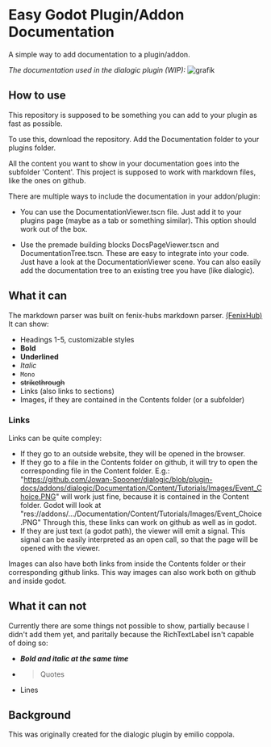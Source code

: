 # Easy Godot Plugin/Addon Documentation

A simple way to add documentation to a plugin/addon.

*The documentation used in the dialogic plugin (WIP):* 
![grafik](https://user-images.githubusercontent.com/42868150/115240238-d4222e00-a11f-11eb-98d1-5a3495192519.png)


## How to use
This repository is supposed to be something you can add to your plugin as fast as possible.

To use this, download the repository. Add the Documentation folder to your plugins folder.

All the content you want to show in your documentation goes into the subfolder 'Content'.
This project is supposed to work with markdown files, like the ones on github.

There are multiple ways to include the documentation in your addon/plugin:

- You can use the DocumentationViewer.tscn file. 
  Just add it to your plugins page (maybe as a tab or something similar). 
  This option should work out of the box.

- Use the premade building blocks DocsPageViewer.tscn and DocumentationTree.tscn.
  These are easy to integrate into your code. Just have a look at the DocumentationViewer scene.
  You can also easily add the documentation tree to an existing tree you have (like dialogic).

## What it can

The markdown parser was built on fenix-hubs markdown parser. [(FenixHub)](https://github.com/fenix-hub/godot-engine.file-editor)
It can show:
  - Headings 1-5, customizable styles
  - **Bold**
  - __Underlined__
  - *Italic*
  - `Mono`
  - ~~strikethrough~~
  - Links (also links to sections)
  - Images, if they are contained in the Contents folder (or a subfolder)

### Links
Links can be quite compley: 
  - If they go to an outside website, they will be opened in the browser.
  - If they go to a file in the Contents folder on github, it will try to open the corresponding file in the Content folder.
    E.g.: "https://github.com/Jowan-Spooner/dialogic/blob/plugin-docs/addons/dialogic/Documentation/Content/Tutorials/Images/Event_Choice.PNG" will work just fine, because it is contained in the Content folder. Godot will look at "res://addons/.../Documentation/Content/Tutorials/Images/Event_Choice.PNG"
    Through this, these links can work on github as well as in godot.
  - If they are just text (a godot path), the viewer will emit a signal.
    This signal can be easily interpreted as an open call, so that the page will be opened with the viewer.

Images can also have both links from inside the Contents folder or their corresponding github links. This way images can also work both on github and inside godot.


## What it can not

Currently there are some things not possible to show, partially because I didn't add them yet, and paritally because the RichTextLabel isn't capable of doing so:
  - ***Bold and italic at the same time***
  - > Quotes
  - Lines

## Background
This was originally created for the dialogic plugin by emilio coppola. 

